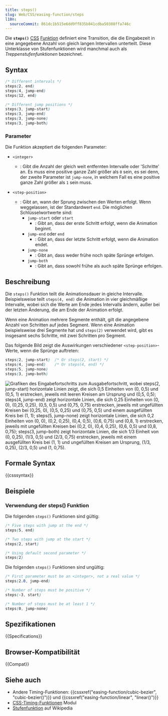 ```yaml
---
title: steps()
slug: Web/CSS/easing-function/steps
l10n:
  sourceCommit: 861dc1b515e6dd9ff835b841cdba50388ffa746c
---
```


Die **`steps()`** [CSS](/de/docs/Web/CSS) [Funktion](/de/docs/Web/CSS/CSS_Values_and_Units/CSS_Value_Functions) definiert eine Transition, die die Eingabezeit in eine angegebene Anzahl von gleich langen Intervallen unterteilt. Diese Unterklasse von Stufenfunktionen wird manchmal auch als _Treppenstufenfunktionen_ bezeichnet.

## Syntax

```css
/* Different intervals */
steps(2, end)
steps(4, jump-end)
steps(12, end)

/* Different jump positions */
steps(3, jump-start)
steps(3, jump-end)
steps(3, jump-none)
steps(3, jump-both)
```

### Parameter

Die Funktion akzeptiert die folgenden Parameter:

- `<integer>`
  - : Gibt die Anzahl der gleich weit entfernten Intervalle oder 'Schritte' an.
    Es muss eine positive ganze Zahl größer als `0` sein, es sei denn, der zweite Parameter ist `jump-none`, in welchem Fall es eine positive ganze Zahl größer als `1` sein muss.

- `<step-position>`
  - : Gibt an, wann der Sprung zwischen den Werten erfolgt.
    Wenn weggelassen, ist der Standardwert `end`.
    Die möglichen Schlüsselwortwerte sind:
    - `jump-start` oder `start`
      - : Gibt an, dass der erste Schritt erfolgt, wenn die Animation beginnt.
    - `jump-end` oder `end`
      - : Gibt an, dass der letzte Schritt erfolgt, wenn die Animation endet.
    - `jump-none`
      - : Gibt an, dass weder frühe noch späte Sprünge erfolgen.
    - `jump-both`
      - : Gibt an, dass sowohl frühe als auch späte Sprünge erfolgen.

## Beschreibung

Die `steps()` Funktion teilt die Animationsdauer in gleiche Intervalle.
Beispielsweise teilt `steps(4, end)` die Animation in vier gleichmäßige Intervalle, wobei sich die Werte am Ende jedes Intervalls ändern, außer bei der letzten Änderung, die am Ende der Animation erfolgt.

Wenn eine Animation mehrere Segmente enthält, gilt die angegebene Anzahl von Schritten auf jedes Segment. Wenn eine Animation beispielsweise drei Segmente hat und `steps(2)` verwendet wird, gibt es insgesamt sechs Schritte, mit zwei Schritten pro Segment.

Das folgende Bild zeigt die Auswirkungen verschiedener `<step-position>`-Werte, wenn die Sprünge auftreten:

```css
steps(2, jump-start)  /* Or steps(2, start) */
steps(4, jump-end)    /* Or steps(4, end) */
steps(5, jump-none)
steps(3, jump-both)
```

![Grafiken des Eingabefortschritts zum Ausgabefortschritt, wobei steps(2, jump-start) horizontale Linien zeigt, die sich 0,5 Einheiten von (0, 0,5) und (0,5, 1) erstrecken, jeweils mit leeren Kreisen am Ursprung und (0,5, 0,5); steps(4, jump-end) zeigt horizontale Linien, die sich 0,25 Einheiten von (0, 0), (0,25, 0,25), (0,5, 0,5) und (0,75, 0,75) erstrecken, jeweils mit ungefüllten Kreisen bei (0,25, 0), (0,5, 0,25) und (0,75, 0,5) und einem ausgefüllten Kreis bei (1, 1); steps(5, jump-none) zeigt horizontale Linien, die sich 0,2 Einheiten von (0, 0), (0,2, 0,25), (0,4, 0,5), (0,6, 0,75) und (0,8, 1) erstrecken, jeweils mit ungefüllten Kreisen bei (0,2, 0), (0,4, 0,25), (0,6, 0,5) und (0,8, 0,75); steps(3, jump-both) zeigt horizontale Linien, die sich 1/3 Einheit von (0, 0,25), (1/3, 0,5) und (2/3, 0,75) erstrecken, jeweils mit einem ausgefüllten Kreis bei (1, 1) und ungefüllten Kreisen am Ursprung, (1/3, 0,25), (2/3, 0,5) und (1, 0,75).](jump.svg)

## Formale Syntax

{{csssyntax}}

## Beispiele

### Verwendung der steps() Funktion

Die folgenden `steps()` Funktionen sind gültig:

```css example-good
/* Five steps with jump at the end */
steps(5, end)

/* Two steps with jump at the start */
steps(2, start)

/* Using default second parameter */
steps(2)
```

Die folgenden `steps()` Funktionen sind ungültig:

```css example-bad
/* First parameter must be an <integer>, not a real value */
steps(2.0, jump-end)

/* Number of steps must be positive */
steps(-3, start)

/* Number of steps must be at least 1 */
steps(0, jump-none)
```

## Spezifikationen

{{Specifications}}

## Browser-Kompatibilität

{{Compat}}

## Siehe auch

- Andere Timing-Funktionen: {{cssxref("easing-function/cubic-bezier", "cubic-bezier()")}} und {{cssxref("easing-function/linear", "linear()")}}
- [CSS-Timing-Funktionen](/de/docs/Web/CSS/CSS_easing_functions) Modul
- [Stufenfunktion](https://en.wikipedia.org/wiki/Step_function) auf Wikipedia
